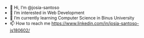 - 👋 Hi, I’m @josia-santoso
- 👀 I’m interested in Web Development
- 🌱 I’m currently learning Computer Science in Binus University
- 📫 How to reach me https://www.linkedin.com/in/josia-santoso-js180602/

<!---
josia-santoso/josia-santoso is a ✨ special ✨ repository because its `README.md` (this file) appears on your GitHub profile.
You can click the Preview link to take a look at your changes.
--->
